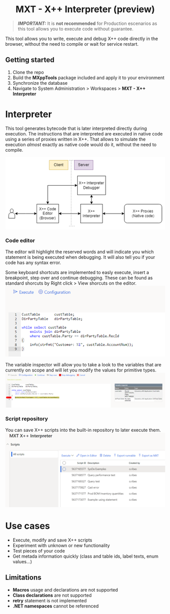 <h1 align="center">MXT - X++ Interpreter (preview)</h1>

 > **_IMPORTANT:_** It is **not recommended** for Production escenarios as this tool allows you to execute code without guarantee.

This tool allows you to write, execute and debug X++ code directly in the browser, without the need to compile or wait for service restart.

## Getting started
1. Clone the repo
2. Build the **MXppTools** package included and apply it to your environment
3. Synchronize the database
4. Navigate to System Administration > Workspaces > **MXT - X++ Interpreter**

# Interpreter
This tool generates bytecode that is later interpreted directly during execution. The instructions that are interpreted are executed in native code using a series of proxies written in X++. That allows to simulate the execution *almost* exactly as native code would do it, without the need to compile.

![arquitecture](Assets/simple_arquitecture.png)

### Code editor
The editor will highlight the reserved words and will indicate you which statement is being executed when debugging. It will also tell you if your code has any syntax error.

Some keyboard shortcuts are implemented to easly execute, insert a breakpoint, step over and continue debugging. These can be found as standard shorcuts by Right click > View shorcuts on the editor.
![example](Assets/code_example.png)

The variable inspector will allow you to take a look to the variables that are currently on scope and will let you modify the values for primitive types.
![debugger](Assets/debugger.png)

### Script repository
You can save X++ scripts into the built-in repository to later execute them.
![repo](Assets/script_repo.png)

# Use cases
* Execute, modify and save X++ scripts
* Experiment with unknown or new functionality
* Test pieces of your code
* Get metada information quickly (class and table ids, label texts, enum values...)

## Limitations
* **Macros** usage and declarations are not supported
* **Class declarations** are not supported
* **retry** statement is not implemented
* **.NET namespaces** cannot be referenced

